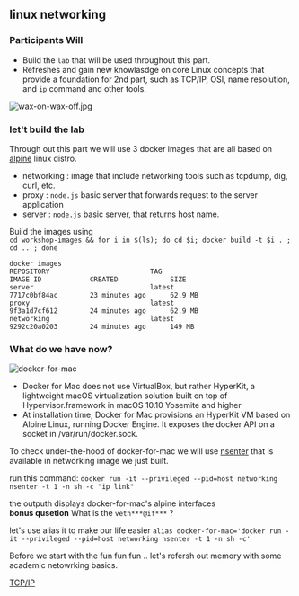 linux networking
---

### Participants Will

- Build the `lab` that will be used throughout this part. 
- Refreshes and gain new knowlasdge on core Linux concepts that provide a foundation for 2nd part, such as TCP/IP, OSI, name resolution, and `ip` command and other tools.

![wax-on-wax-off.jpg](http://i.imgur.com/5QlICkE.gif)

### let't build the lab

Through out this part we will use 3 docker images that are all based on [alpine](https://alpinelinux.org/) linux distro. 
- networking : image that include networking tools such as tcpdump, dig, curl, etc.
- proxy : `node.js` basic server that forwards request to the server application
- server : `node.js` basic server, that returns host name.


Build the images using  
`cd workshop-images && for i in $(ls); do cd $i; docker build -t $i . ; cd .. ; done`

~~~
docker images
REPOSITORY                         TAG                                        IMAGE ID            CREATED             SIZE
server                             latest                                     7717c0bf84ac        23 minutes ago      62.9 MB
proxy                              latest                                     9f3a1d7cf612        24 minutes ago      62.9 MB
networking                         latest                                     9292c20a0203        24 minutes ago      149 MB
~~~

### What do we have now? 
![docker-for-mac](https://docs.google.com/drawings/d/112zPkz0yGVgSKYgei2pNBTYxtPAo9VG9RlDs5Efqyic/pub?w=945&h=532)

* Docker for Mac does not use VirtualBox, but rather HyperKit, a lightweight macOS virtualization solution built on top of Hypervisor.framework in macOS 10.10 Yosemite and higher 
* At installation time, Docker for Mac provisions an HyperKit VM based on Alpine Linux, running Docker Engine. It exposes the docker API on a socket in /var/run/docker.sock.

To check under-the-hood of docker-for-mac we will use [nsenter](http://man7.org/linux/man-pages/man1/nsenter.1.html) that is available in networking image we just built.

run this command:
`docker run -it --privileged --pid=host networking nsenter -t 1 -n sh -c "ip link"`

the outputh displays docker-for-mac's alpine interfaces  
**bonus qusetion**  What is the `veth***@if***` ? 

let's use alias it to make our life easier
`alias docker-for-mac='docker run -it --privileged --pid=host networking nsenter -t 1 -n sh -c'`


Before we start with the fun fun fun .. let's refersh out memory with some academic netowrking basics. 

[TCP/IP](00-networking-models/README.md)